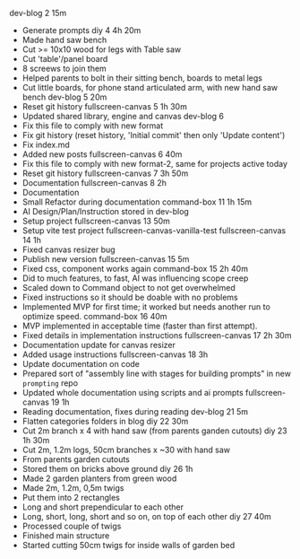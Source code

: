 dev-blog 2 15m
- Generate prompts
diy 4 4h 20m
- Made hand saw bench
- Cut >= 10x10 wood for legs with Table saw
- Cut 'table'/panel board
- 8 screews to join them
- Helped parents to bolt in their sitting bench, boards to metal legs
- Cut little boards, for phone stand articulated arm, with new hand saw bench
dev-blog 5 20m
- Reset git history
fullscreen-canvas 5 1h 30m
- Updated shared library, engine and canvas
dev-blog 6
- Fix this file to comply with new format
- Fix git history (reset history, 'Initial commit' then only 'Update content')
- Fix index.md
- Added new posts
fullscreen-canvas 6 40m
- Fix this file to comply with new format-2, same for projects active today
- Reset git history
fullscreen-canvas 7 3h 50m
- Documentation
fullscreen-canvas 8 2h
- Documentation
- Small Refactor during documentation
command-box 11 1h 15m
- AI Design/Plan/Instruction stored in dev-blog
- Setup project
fullscreen-canvas 13 50m
- Setup vite test project fullscreen-canvas-vanilla-test
fullscreen-canvas 14 1h
- Fixed canvas resizer bug
- Publish new version
fullscreen-canvas 15 5m
- Fixed css, component works again
command-box 15 2h 40m
- Did to much features, to fast, AI was influencing scope creep
- Scaled down to Command object to not get overwhelmed
- Fixed instructions so it should be doable with no problems
- Implemented MVP for first time; it worked but needs another run to optimize speed.
command-box 16 40m
- MVP implemented in acceptable time (faster than first attempt).
- Fixed details in implementation instructions
fullscreen-canvas 17 2h 30m
- Documentation update for canvas resizer
- Added usage instructions
fullscreen-canvas 18 3h
- Update documentation on code
- Prepared sort of "assembly line with stages for building prompts" in new `prompting` repo
- Updated whole documentation using scripts and ai prompts
fullscreen-canvas 19 1h
- Reading documentation, fixes during reading
dev-blog 21 5m
- Flatten categories folders in blog
diy 22 30m
- Cut 2m branch x 4 with hand saw (from parents ganden cutouts)
diy 23 1h 30m
- Cut 2m, 1.2m logs, 50cm branches x ~30 with hand saw
- From parents garden cutouts
- Stored them on bricks above ground
diy 26 1h
- Made 2 garden planters from green wood
- Made 2m, 1.2m, 0,5m twigs
- Put them into 2 rectangles
- Long and short prependicular to each other
- Long, short, long, short and so on, on top of each other
diy 27 40m
- Processed couple of twigs
- Finished main structure
- Started cutting 50cm twigs for inside walls of garden bed
